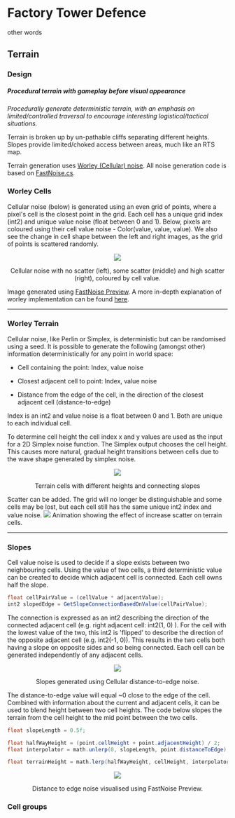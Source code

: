 # Factory Tower Defence

other words

## Terrain

### Design
##### Procedural terrain with gameplay before visual appearance
_Procedurally generate deterministic terrain, with an emphasis on limited/controlled traversal to encourage interesting logistical/tactical situations._

Terrain is broken up by un-pathable cliffs separating different heights. Slopes provide limited/choked access between areas, much like an RTS map.

Terrain generation uses [Worley (Cellular) noise](https://thebookofshaders.com/12/). All noise generation code is based on [FastNoise.cs](https://assetstore.unity.com/packages/tools/particles-effects/fastnoise-70706).

### Worley Cells

Cellular noise (below) is generated using an even grid of points, where a pixel's cell is the closest point in the grid. Each cell has a unique grid index (int2) and unique value noise (float between 0 and 1).
Below, pixels are coloured using their cell value noise - Color(value, value, value). We also see the change in cell shape between the left and right images, as the grid of points is scattered randomly.
<p align="center">
<img src="https://imgur.com/pszR8ED.png">
</p>
<p align="center">
Cellular noise with no scatter (left), some scatter (middle) and high scatter (right), coloured by cell value.
</p>

Image generated using [FastNoise Preview](https://github.com/Auburns/FastNoise/releases).
A more in-depth explanation of worley implementation can be found [here](https://thebookofshaders.com/12/).

---

### Worley Terrain

Cellular noise, like Perlin or Simplex, is deterministic but can be randomised using a seed. It is possible to generate the following (amongst other) information deterministically for any point in world space:

* Cell containing the point: Index, value noise

* Closest adjacent cell to point: Index, value noise

* Distance from the edge of the cell, in the direction of the closest adjacent cell (distance-to-edge)

Index is an int2 and value noise is a float between 0 and 1. Both are unique to each individual cell.

To determine cell height the cell index x and y values are used as the input for a 2D Simplex noise function. The Simplex output chooses the cell height. This causes more natural, gradual height transitions between cells due to the wave shape generated by simplex noise.
<p align="center">
<img src="https://i.imgur.com/0QuGEV6.png">
</p>
<p align="center">
Terrain cells with different heights and connecting slopes
</p>

Scatter can be added. The grid will no longer be distinguishable and some cells may be lost, but each cell still has the same unique int2 index and value noise.
![](https://i.imgur.com/cP8iCSv.gifv)
Animation showing the effect of increase scatter on terrain cells.


---

### Slopes

Cell value noise is used to decide if a slope exists between two neighbouring cells. Using the value of two cells, a third deterministic value can be created to decide which adjacent cell is connected. Each cell owns half the slope.
```csharp
float cellPairValue = (cellValue * adjacentValue);
int2 slopedEdge = GetSlopeConnectionBasedOnValue(cellPairValue);
```
The connection is expressed as an int2 describing the direction of the connected adjacent cell (e.g. right adjacent cell: int2(1, 0) ). For the cell with the lowest value of the two, this int2 is 'flipped' to describe the direction of the opposite adjacent cell (e.g. int2(-1, 0)). This results in the two cells both having a slope on opposite sides and so being connected. Each cell can be generated independently of any adjacent cells.
<p align="center">
<img src="https://imgur.com/VJBkFBq.png">
</p>
<p align="center">
Slopes generated using Cellular distance-to-edge noise.
</p>

The distance-to-edge value will equal ~0 close to the edge of the cell. Combined with information about the current and adjacent cells, it can be used to blend height between two cell heights. The code below slopes the terrain from the cell height to the mid point between the two cells.
```csharp
float slopeLength = 0.5f;

float halfWayHeight = (point.cellHeight + point.adjacentHeight) / 2;
float interpolator = math.unlerp(0, slopeLength, point.distanceToEdge);

float terrainHeight = math.lerp(halfWayHeight, cellHeight, interpolator);
```
<p align="center">
<img src="https://imgur.com/McWVde3.png">
</p>
<p align="center">
Distance to edge noise visualised using FastNoise Preview.
</p>

### Cell groups






